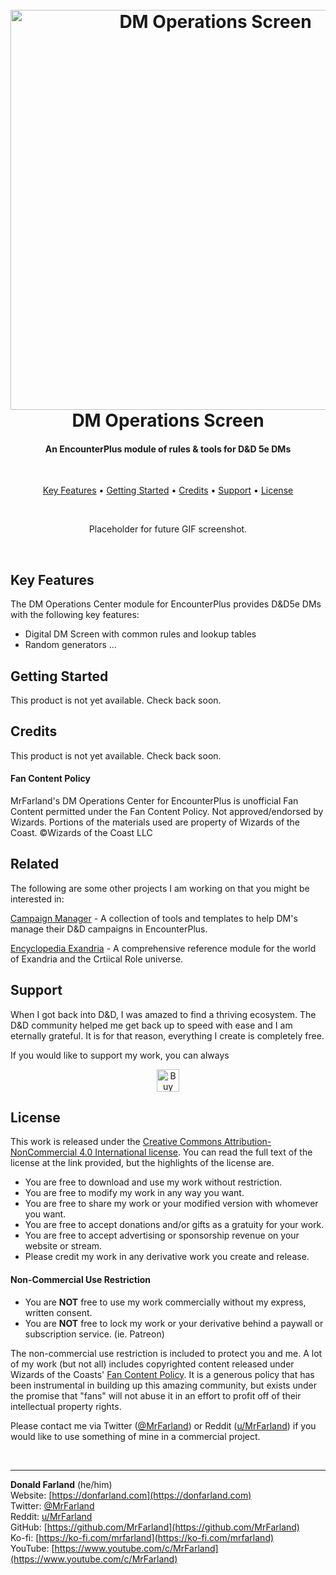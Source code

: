 <h1 align="center">
    <br>
    <a href="https://github.com/MrFarland/DM-Operations-Center"><img src="https://donfarland.com/wp-content/uploads/2021/07/1.png" alt="DM Operations Screen" width="640"></a>
    <br>
    DM Operations Screen
    <br>
</h1>
<h4 align="center">An EncounterPlus module of rules & tools for D&D 5e DMs</h4>
<br>
<p align="center">
  <a href="#key-features">Key Features</a> •
  <a href="#getting-started">Getting Started</a> •
  <a href="#credits">Credits</a> •
  <a href="#support">Support</a> •
  <a href="#license">License</a>
</p>

<br>
<p align="center">Placeholder for future GIF screenshot.</p>
<br>

## Key Features
The DM Operations Center module for EncounterPlus provides D&D5e DMs with the following key features:
- Digital DM Screen with common rules and lookup tables
- Random generators ...

## Getting Started
This product is not yet available. Check back soon.

## Credits
This product is not yet available. Check back soon.


#### Fan Content Policy
MrFarland's DM Operations Center for EncounterPlus is unofficial Fan Content permitted under the Fan Content Policy. Not approved/endorsed by Wizards. Portions of the materials used are property of Wizards of the Coast. ©Wizards of the Coast LLC


## Related
The following are some other projects I am working on that you might be interested in:

[Campaign Manager]() - A collection of tools and templates to help DM's manage their D&D campaigns in EncounterPlus.

[Encyclopedia Exandria]() - A comprehensive reference module for the world of Exandria and the Crtiical Role universe.

## Support
When I got back into D&D, I was amazed to find a thriving ecosystem. The D&D community helped me get back up to speed with ease and I am eternally grateful. It is for that reason, everything I create is completely free. 

If you would like to support my work, you can always
<p align="center"><a href='https://ko-fi.com/P5P25BI72' target='_blank'><img height='36' style='border:0px;height:36px;' src='https://cdn.ko-fi.com/cdn/kofi3.png?v=2' border='0' alt='Buy Me a Coffee at ko-fi.com' /></a></p>


## License
This work is released under the [Creative Commons Attribution-NonCommercial 4.0 International license](https://creativecommons.org/licenses/by-nc/4.0/). You can read the full text of the license at the link provided, but the highlights of the license are.
- You are free to download and use my work without restriction.
- You are free to modify my work in any way you want.
- You are free to share my work or your modified version with whomever you want.
- You are free to accept donations and/or gifts as a gratuity for your work.
- You are free to accept advertising or sponsorship revenue on your website or stream.
- Please credit my work in any derivative work you create and release.

#### Non-Commercial Use Restriction
- You are **NOT** free to use my work commercially without my express, written consent.
- You are **NOT** free to lock my work or your derivative behind a paywall or subscription service. (ie. Patreon)

The non-commercial use restriction is included to protect you and me. A lot of my work (but not all) includes copyrighted content released under Wizards of the Coasts' [Fan Content Policy](https://company.wizards.com/en/legal/fancontentpolicy). It is a generous policy that has been instrumental in building up this amazing community, but exists under the promise that "fans" will not abuse it in an effort to profit off of their intellectual property rights.

Please contact me via Twitter ([@MrFarland](https://twitter.com/MrFarland)) or Reddit ([u/MrFarland](https://www.reddit.com/user/MrFarland)) if you would like to use something of mine in a commercial project.

<br>

---
 **Donald Farland** (he/him)<br>
 Website: [https://donfarland.com](https://donfarland.com)<br>
 Twitter: [@MrFarland](https://twitter.com/MrFarland)<br>
 Reddit: [u/MrFarland](https://www.reddit.com/user/MrFarland)<br>
 GitHub: [https://github.com/MrFarland](https://github.com/MrFarland)<br>
 Ko-fi: [https://ko-fi.com/mrfarland](https://ko-fi.com/mrfarland)<br>
 YouTube: [https://www.youtube.com/c/MrFarland](https://www.youtube.com/c/MrFarland)